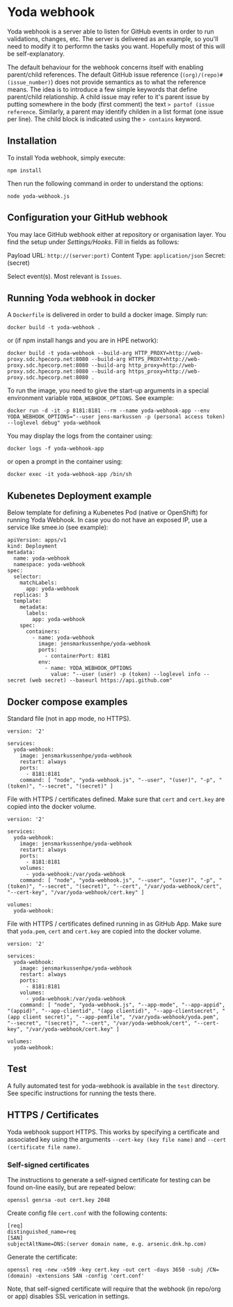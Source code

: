 # Yoda webhook

Yoda webhook is a server able to listen for GitHub events in order to run validations, changes, etc. The server is delivered as an example, so you'll need to modify it to performn the tasks you want. Hopefully most of 
this will be self-explanatory.

The default behaviour for the webhook concerns itself with enabling parent/child references. The default GitHub issue reference (`(org)/(repo)#(issue_number)`) does not provide semantics as to what the reference means. The idea is to introduce a few simple keywords that define parent/child relationship. A child issue may refer to it's parent issue by putting somewhere in the body (first comment) the text `> partof (issue reference`. Similarly, a parent may identify childen in a list format (one issue per line). The child block is indicated using the `> contains` keyword. 


## Installation

To install Yoda webhook, simply execute:

`npm install`

Then run the following command in order to understand the options:

`node yoda-webhook.js`


## Configuration your GitHub webhook

You may lace GitHub webhook either at repository or organisation layer. You find the setup under *Settings/Hooks*. Fill in fields as follows:

Payload URL: `http://(server:port)`
Content Type: `application/json`
Secret: (secret)

Select event(s). Most relevant is `Issues`. 

## Running Yoda webhook in docker

A `Dockerfile` is delivered in order to build a docker image. Simply run:

`docker build -t yoda-webhook .`

or (if npm install hangs and you are in HPE network):

```
docker build -t yoda-webhook --build-arg HTTP_PROXY=http://web-proxy.sdc.hpecorp.net:8080 --build-arg HTTPS_PROXY=http://web-proxy.sdc.hpecorp.net:8080 --build-arg http_proxy=http://web-proxy.sdc.hpecorp.net:8080 --build-arg https_proxy=http://web-proxy.sdc.hpecorp.net:8080 .
```

To run the image, you need to give the start-up arguments in a special environment variable `YODA_WEBHOOK_OPTIONS`. See example:

```
docker run -d -it -p 8181:8181 --rm --name yoda-webhook-app --env YODA_WEBHOOK_OPTIONS="--user jens-markussen -p (personal access token) --loglevel debug" yoda-webhook

```

You may display the logs from the container using:

`docker logs -f yoda-webhook-app`

or open a prompt in the container using:

`docker exec -it yoda-webhook-app /bin/sh`


## Kubenetes Deployment example

Below template for defining a Kubenetes Pod (native or OpenShift) for running Yoda Webhook. In case you do not have an exposed IP, use a service like smee.io (see example):

```
apiVersion: apps/v1
kind: Deployment
metadata:
  name: yoda-webhook
  namespace: yoda-webhook
spec:
  selector:
    matchLabels:
      app: yoda-webhook
  replicas: 3
  template:
    metadata:
      labels:
        app: yoda-webhook
    spec:
      containers:
        - name: yoda-webhook
          image: jensmarkussenhpe/yoda-webhook
          ports:
            - containerPort: 8181
          env:
            - name: YODA_WEBHOOK_OPTIONS
              value: "--user (user) -p (token) --loglevel info --secret (web secret) --baseurl https://api.github.com"
```
 
## Docker compose examples

Standard file (not in app mode, no HTTPS).


```
version: '2'

services:
  yoda-webhook:
    image: jensmarkussenhpe/yoda-webhook
    restart: always
    ports:
      - 8181:8181
    command: [ "node", "yoda-webhook.js", "--user", "(user)", "-p", "(token)", "--secret", "(secret)" ]
```

File with HTTPS / certificates defined. Make sure that `cert` and `cert.key` are copied into the docker volume.

```
version: '2'

services:
  yoda-webhook:
    image: jensmarkussenhpe/yoda-webhook
    restart: always
    ports:
      - 8181:8181
    volumes:
      - yoda-webhook:/var/yoda-webhook
    command: [ "node", "yoda-webhook.js", "--user", "(user)", "-p", "(token)", "--secret", "(secret)", "--cert", "/var/yoda-webhook/cert", "--cert-key", "/var/yoda-webhook/cert.key" ]

volumes:
  yoda-webhook:

```

File with HTTPS / certificates defined running in as GitHub App. Make sure that `yoda.pem`, `cert` and `cert.key` are copied into the docker volume.

```
version: '2'

services:
  yoda-webhook:
    image: jensmarkussenhpe/yoda-webhook
    restart: always
    ports:
      - 8181:8181
    volumes:
      - yoda-webhook:/var/yoda-webhook
    command: [ "node", "yoda-webhook.js", "--app-mode", "--app-appid", "(appid)", "--app-clientid", "(app clientid)", "--app-clientsecret", "(app client secret)", "--app-pemfile", "/var/yoda-webhook/yoda.pem", "--secret", "(secret)", "--cert", "/var/yoda-webhook/cert", "--cert-key", "/var/yoda-webhook/cert.key" ]

volumes:
  yoda-webhook:

```


## Test

A fully automated test for yoda-webhook is available in the `test` directory. See specific instructions for running the tests there.


## HTTPS / Certificates

Yoda webhook support HTTPS. This works by specifying a certificate and associated key using the arguments `--cert-key (key file name)` and `--cert (certificate file name)`.


### Self-signed certificates

The instructions to generate a self-signed certificate for testing can be found on-line easily, but are repeated below:

`openssl genrsa -out cert.key 2048`

Create config file `cert.conf` with the following contents:

``` 
[req]
distinguished_name=req
[SAN]
subjectAltName=DNS:(server domain name, e.g. arsenic.dnk.hp.com)
```

Generate the certificate:

```
openssl req -new -x509 -key cert.key -out cert -days 3650 -subj /CN=(domain) -extensions SAN -config 'cert.conf'
```

Note, that self-signed certificate will require that the webhook (in repo/org or app) disables SSL verication in settings.




